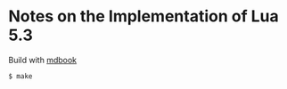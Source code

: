 # Notes on the Implementation of Lua 5.3

Build with [mdbook](https://github.com/rust-lang-nursery/mdBook)

```
$ make
```
